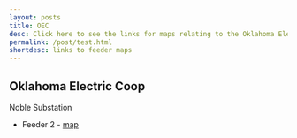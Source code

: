 ```yaml
---
layout: posts
title: OEC
desc: Click here to see the links for maps relating to the Oklahoma Electic Coop.  This is organized by feeders. 
permalink: /post/test.html
shortdesc: links to feeder maps
---
```


Oklahoma Electric Coop
----------------------

Noble Substation
* Feeder 2 - [map](/coop/oec/snob_f2.html)

